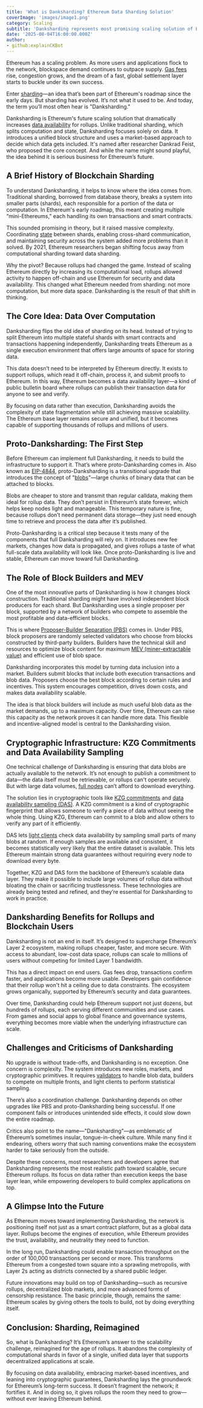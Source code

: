 ```yaml
---
title: 'What is Danksharding? Ethereum Data Sharding Solution'
coverImage: 'images/image1.png'
category: Scaling
subtitle: 'Danksharding represents most promising scaling solution of Ethereum to address the its persistent scalability challenge.'
date: '2025-08-04T16:00:00.000Z'
author: 
- github:explainCKBot
---
```


Ethereum has a scaling problem. As more users and applications flock to the network, blockspace demand continues to outpace supply. [Gas fees](https://www.nervos.org/knowledge-base/what_is_a_blockchain_gas_fee_(explainCKBot)) rise, congestion grows, and the dream of a fast, global settlement layer starts to buckle under its own success. 

Enter [sharding](https://www.nervos.org/knowledge-base/What_is_sharding_in_blockchain_(explainCKBot))—an idea that’s been part of Ethereum's roadmap since the early days. But sharding has evolved. It’s not what it used to be. And today, the term you’ll most often hear is "Danksharding."

Danksharding is Ethereum's future scaling solution that dramatically increases [data availability](https://www.nervos.org/knowledge-base/what_is_data_%20availability_in_blockchain_(explainCKBot)) for rollups. Unlike traditional sharding, which splits computation and state, Danksharding focuses solely on data. It introduces a unified block structure and uses a market-based approach to decide which data gets included. It's named after researcher Dankrad Feist, who proposed the core concept. And while the name might sound playful, the idea behind it is serious business for Ethereum’s future.



## A Brief History of Blockchain Sharding

To understand Danksharding, it helps to know where the idea comes from. Traditional sharding, borrowed from database theory, breaks a system into smaller parts (shards), each responsible for a portion of the data or computation. In Ethereum's early roadmap, this meant creating multiple “mini-Ethereums,” each handling its own transactions and smart contracts.

This sounded promising in theory, but it raised massive complexity. Coordinating [state](https://www.nervos.org/knowledge-base/state_and_state_change_(explainCKBot)) between shards, enabling cross-shard communication, and maintaining security across the system added more problems than it solved. By 2021, Ethereum researchers began shifting focus away from computational sharding toward data sharding.

Why the pivot? Because rollups had changed the game. Instead of scaling Ethereum directly by increasing its computational load, rollups allowed activity to happen off-chain and use Ethereum for security and data availability. This changed what Ethereum needed from sharding: not more computation, but more data space. Danksharding is the result of that shift in thinking.



## The Core Idea: Data Over Computation

Danksharding flips the old idea of sharding on its head. Instead of trying to split Ethereum into multiple stateful shards with smart contracts and transactions happening independently, Danksharding treats Ethereum as a single execution environment that offers large amounts of space for storing data.

This data doesn’t need to be interpreted by Ethereum directly. It exists to support rollups, which read it off-chain, process it, and submit proofs to Ethereum. In this way, Ethereum becomes a data availability layer—a kind of public bulletin board where rollups can publish their transaction data for anyone to see and verify.

By focusing on data rather than execution, Danksharding avoids the complexity of state fragmentation while still achieving massive scalability. The Ethereum base layer remains secure and unified, but it becomes capable of supporting thousands of rollups and millions of users.



## Proto-Danksharding: The First Step

Before Ethereum can implement full Danksharding, it needs to build the infrastructure to support it. That’s where proto-Danksharding comes in. Also known as [EIP-4844](https://www.eip4844.com), proto-Danksharding is a transitional upgrade that introduces the concept of "[blobs](https://www.nervos.org/knowledge-base/what_are_blobs_in_ethereum_(explainCKBot))"—large chunks of binary data that can be attached to blocks.

Blobs are cheaper to store and transmit than regular calldata, making them ideal for rollup data. They don’t persist in Ethereum’s state forever, which helps keep nodes light and manageable. This temporary nature is fine, because rollups don’t need permanent data storage—they just need enough time to retrieve and process the data after it’s published.

Proto-Danksharding is a critical step because it tests many of the components that full Danksharding will rely on. It introduces new fee markets, changes how data is propagated, and gives rollups a taste of what full-scale data availability will look like. Once proto-Danksharding is live and stable, Ethereum can move toward full Danksharding.



## The Role of Block Builders and MEV

One of the most innovative parts of Danksharding is how it changes block construction. Traditional sharding might have involved independent block producers for each shard. But Danksharding uses a single proposer per block, supported by a network of builders who compete to assemble the most profitable and data-efficient blocks.

This is where [Proposer-Builder Separation (PBS)](https://www.nervos.org/knowledge-base/What_is_a_digital_signature_%20in_Blockchain_(explainCKBot)) comes in. Under PBS, block proposers are randomly selected validators who choose from blocks constructed by third-party builders. Builders have the technical skill and resources to optimize block content for maximum [MEV (miner-extractable value)](https://ethereum.org/en/developers/docs/mev/) and efficient use of blob space.

Danksharding incorporates this model by turning data inclusion into a market. Builders submit blocks that include both execution transactions and blob data. Proposers choose the best block according to certain rules and incentives. This system encourages competition, drives down costs, and makes data availability scalable.

The idea is that block builders will include as much useful blob data as the market demands, up to a maximum capacity. Over time, Ethereum can raise this capacity as the network proves it can handle more data. This flexible and incentive-aligned model is central to the Danksharding vision.



## Cryptographic Infrastructure: KZG Commitments and Data Availability Sampling

One technical challenge of Danksharding is ensuring that data blobs are actually available to the network. It’s not enough to publish a commitment to data—the data itself must be retrievable, or rollups can't operate securely. But with large data volumes, [full nodes](https://www.nervos.org/knowledge-base/difference_between_miner_full_node_(explainCKBot)) can’t afford to download everything.

The solution lies in cryptographic tools like [KZG commitments](https://inevitableeth.com/home/concepts/kzg-commitment) and [data availability sampling (DAS)](https://inevitableeth.com/home/ethereum/upgrades/scaling/data/p2p-network/data-availability-sampling). A KZG commitment is a kind of cryptographic fingerprint that allows someone to verify a piece of data without seeing the whole thing. Using KZG, Ethereum can commit to a blob and allow others to verify any part of it efficiently.

DAS lets [light clients](https://www.nervos.org/knowledge-base/what_is_a_light_client_(explainCKBot)) check data availability by sampling small parts of many blobs at random. If enough samples are available and consistent, it becomes statistically very likely that the entire dataset is available. This lets Ethereum maintain strong data guarantees without requiring every node to download every byte.

Together, KZG and DAS form the backbone of Ethereum’s scalable data layer. They make it possible to include large volumes of rollup data without bloating the chain or sacrificing trustlessness. These technologies are already being tested and refined, and they’re essential for Danksharding to work in practice.



## Danksharding Benefits for Rollups and Blockchain Users

Danksharding is not an end in itself. It’s designed to supercharge Ethereum’s Layer 2 ecosystem, making rollups cheaper, faster, and more secure. With access to abundant, low-cost data space, rollups can scale to millions of users without competing for limited Layer 1 bandwidth.

This has a direct impact on end users. Gas fees drop, transactions confirm faster, and applications become more usable. Developers gain confidence that their rollup won't hit a ceiling due to data constraints. The ecosystem grows organically, supported by Ethereum’s security and data guarantees.

Over time, Danksharding could help Ethereum support not just dozens, but hundreds of rollups, each serving different communities and use cases. From games and social apps to global finance and governance systems, everything becomes more viable when the underlying infrastructure can scale.



## Challenges and Criticisms of Danksharding

No upgrade is without trade-offs, and Danksharding is no exception. One concern is complexity. The system introduces new roles, markets, and cryptographic primitives. It requires [validators](https://www.nervos.org/knowledge-base/difference_between_crypto_miners_validators_(explainCKBot)) to handle blob data, builders to compete on multiple fronts, and light clients to perform statistical sampling.

There’s also a coordination challenge. Danksharding depends on other upgrades like PBS and proto-Danksharding being successful. If one component fails or introduces unintended side effects, it could slow down the entire roadmap.

Critics also point to the name—"Danksharding"—as emblematic of Ethereum’s sometimes insular, tongue-in-cheek culture. While many find it endearing, others worry that such naming conventions make the ecosystem harder to take seriously from the outside.

Despite these concerns, most researchers and developers agree that Danksharding represents the most realistic path toward scalable, secure Ethereum rollups. Its focus on data rather than execution keeps the base layer lean, while empowering developers to build complex applications on top.



## A Glimpse Into the Future

As Ethereum moves toward implementing Danksharding, the network is positioning itself not just as a smart contract platform, but as a global data layer. Rollups become the engines of execution, while Ethereum provides the trust, availability, and neutrality they need to function.

In the long run, Danksharding could enable transaction throughput on the order of 100,000 transactions per second or more. This transforms Ethereum from a congested town square into a sprawling metropolis, with Layer 2s acting as districts connected by a shared public ledger.

Future innovations may build on top of Danksharding—such as recursive rollups, decentralized blob markets, and more advanced forms of censorship resistance. The basic principle, though, remains the same: Ethereum scales by giving others the tools to build, not by doing everything itself.



## Conclusion: Sharding, Reimagined

So, what is Danksharding? It’s Ethereum’s answer to the scalability challenge, reimagined for the age of rollups. It abandons the complexity of computational shards in favor of a single, unified data layer that supports decentralized applications at scale.

By focusing on data availability, embracing market-based incentives, and leaning into cryptographic guarantees, Danksharding lays the groundwork for Ethereum’s long-term success. It doesn’t fragment the network; it fortifies it. And in doing so, it gives rollups the room they need to grow—without ever leaving Ethereum behind.
